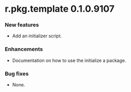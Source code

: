 # r.pkg.template 0.1.0.9107

### New features

* Add an initializer script.

### Enhancements

* Documentation on how to use the initialize a package.

### Bug fixes

* None.
